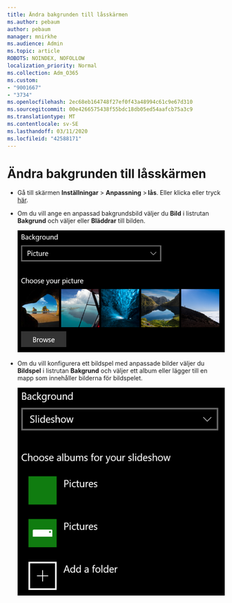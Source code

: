 ```yaml
---
title: Ändra bakgrunden till låsskärmen
ms.author: pebaum
author: pebaum
manager: mnirkhe
ms.audience: Admin
ms.topic: article
ROBOTS: NOINDEX, NOFOLLOW
localization_priority: Normal
ms.collection: Adm_O365
ms.custom:
- "9001667"
- "3734"
ms.openlocfilehash: 2ec68eb164748f27ef0f43a48994c61c9e67d310
ms.sourcegitcommit: 00e4266575438f55bdc18db05ed54aafcb75a3c9
ms.translationtype: MT
ms.contentlocale: sv-SE
ms.lasthandoff: 03/11/2020
ms.locfileid: "42588171"
---
```

# <a name="change-your-lock-screen-background"></a>Ändra bakgrunden till låsskärmen

- Gå till skärmen **Inställningar** > **Anpassning** > **lås**. Eller klicka eller tryck [här](ms-settings:lockscreen?activationSource=GetHelp).

- Om du vill ange en anpassad bakgrundsbild väljer du **Bild** i listrutan **Bakgrund** och väljer eller **Bläddrar** till bilden.

  ![Ange en anpassad bakgrundsbild.](media/set-custom-background-pic.png)

- Om du vill konfigurera ett bildspel med anpassade bilder väljer du **Bildspel** i listrutan **Bakgrund** och väljer ett album eller lägger till en mapp som innehåller bilderna för bildspelet.

  ![Konfigurera ett bildspel med anpassade bilder.](media/set-up-slideshow-background.png)
